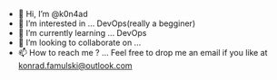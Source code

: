 - 👋 Hi, I’m @k0n4ad
- 👀 I’m interested in ... DevOps(really a begginer)
- 🌱 I’m currently learning ... DevOps
- 💞️ I’m looking to collaborate on ...
- 📫 How to reach me ?  ... Feel free to drop me an email if you like at konrad.famulski@outlook.com

<!---
k0n4ad/k0n4ad is a ✨ special ✨ repository because its `README.md` (this file) appears on your GitHub profile.
You can click the Preview link to take a look at your changes.
--->
